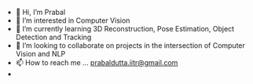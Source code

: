 - 👋 Hi, I’m Prabal
- 👀 I’m interested in Computer Vision
- 🌱 I’m currently learning 3D Reconstruction, Pose Estimation, Object Detection and Tracking 
- 💞️ I’m looking to collaborate on projects in the intersection of Computer Vision and NLP
- 📫 How to reach me ... prabaldutta.iitr@gmail.com
- 
<!---
prabal09/prabal09 is a ✨ special ✨ repository because its `README.md` (this file) appears on your GitHub profile.
You can click the Preview link to take a look at your changes.
--->
